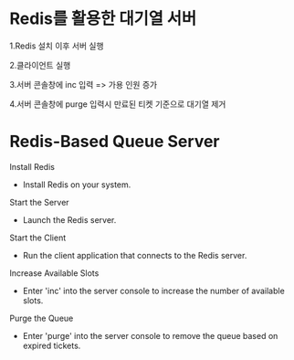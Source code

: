 # Redis를 활용한 대기열 서버

1.Redis 설치 이후 서버 실행

2.클라이언트 실행

3.서버 콘솔창에 inc 입력 => 가용 인원 증가

4.서버 콘솔창에 purge 입력시 만료된 티켓 기준으로 대기열 제거




# Redis-Based Queue Server

Install Redis

- Install Redis on your system.

Start the Server

- Launch the Redis server.

Start the Client

- Run the client application that connects to the Redis server.

Increase Available Slots

- Enter 'inc' into the server console to increase the number of available slots.

Purge the Queue

- Enter 'purge' into the server console to remove the queue based on expired tickets.
